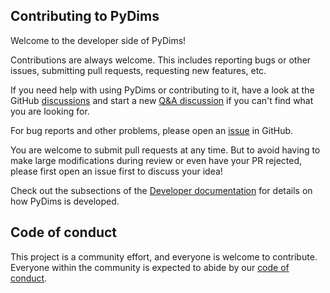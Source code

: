 ## Contributing to PyDims

Welcome to the developer side of PyDims!

Contributions are always welcome.
This includes reporting bugs or other issues, submitting pull requests, requesting new features, etc.

If you need help with using PyDims or contributing to it, have a look at the GitHub [discussions](https://github.com/pydims/pydims/discussions) and start a new [Q&A discussion](https://github.com/pydims/pydims/discussions/categories/q-a) if you can't find what you are looking for.

For bug reports and other problems, please open an [issue](https://github.com/pydims/pydims/issues/new) in GitHub.

You are welcome to submit pull requests at any time.
But to avoid having to make large modifications during review or even have your PR rejected, please first open an issue first to discuss your idea!

Check out the subsections of the [Developer documentation](https://pydims.github.io/pydims/developer/index.html) for details on how PyDims is developed.

## Code of conduct

This project is a community effort, and everyone is welcome to contribute.
Everyone within the community is expected to abide by our [code of conduct](https://github.com/pydims/pydims/blob/main/CODE_OF_CONDUCT.md).
